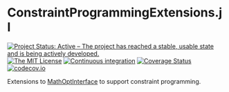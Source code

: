 # ConstraintProgrammingExtensions.jl

[![Project Status: Active – The project has reached a stable, usable state and is being actively developed.](http://www.repostatus.org/badges/latest/active.svg)](http://www.repostatus.org/#active)
[![The MIT License](https://img.shields.io/badge/license-MIT-brightgreen.svg?style=flat)](http://opensource.org/licenses/MIT)
[![Continuous integration](https://github.com/dourouc05/ConstraintProgrammingExtensions.jl/actions/workflows/GitHubCI.yml/badge.svg)](https://github.com/dourouc05/ConstraintProgrammingExtensions.jl/actions/workflows/GitHubCI.yml/)
[![Coverage Status](https://coveralls.io/repos/dourouc05/ConstraintProgrammingExtensions.jl/badge.svg?branch=master)](https://coveralls.io/r/dourouc05/ConstraintProgrammingExtensions.jl?branch=master)
[![codecov.io](http://codecov.io/github/dourouc05/ConstraintProgrammingExtensions.jl/coverage.svg?branch=master)](http://codecov.io/github/dourouc05/ConstraintProgrammingExtensions.jl?branch=master)

Extensions to [MathOptInterface](https://github.com/JuliaOpt/MathOptInterface.jl) to support constraint programming.
